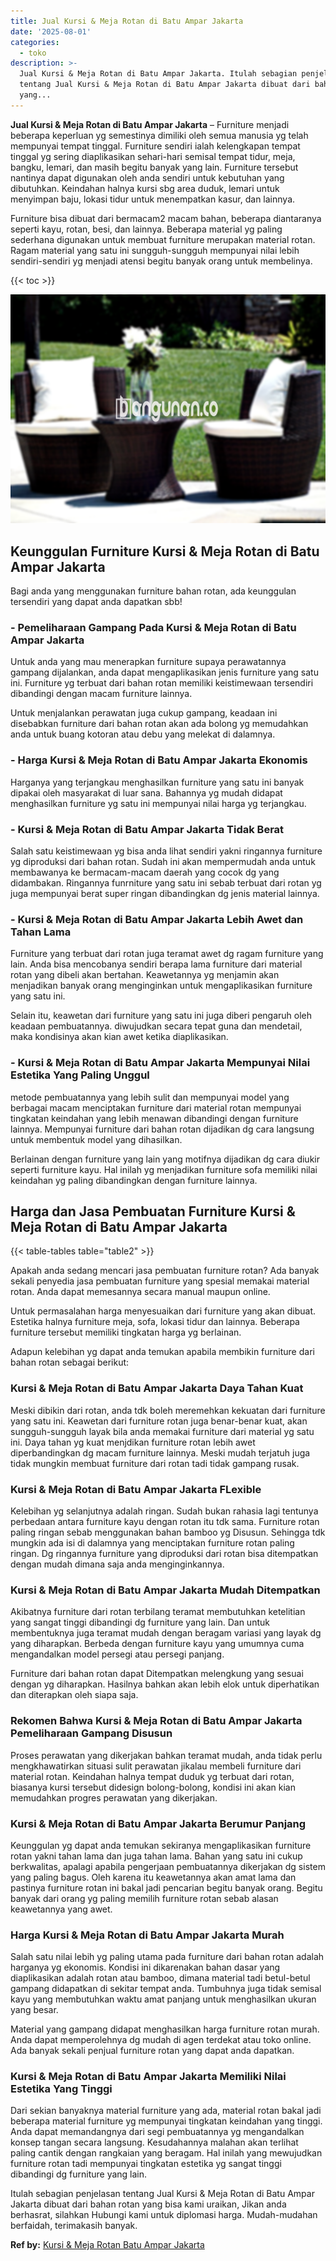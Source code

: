 ```yaml
---
title: Jual Kursi & Meja Rotan di Batu Ampar Jakarta
date: '2025-08-01'
categories:
  - toko
description: >-
  Jual Kursi & Meja Rotan di Batu Ampar Jakarta. Itulah sebagian penjelasan
  tentang Jual Kursi & Meja Rotan di Batu Ampar Jakarta dibuat dari bahan rotan
  yang...
---
```


**Jual Kursi & Meja Rotan di Batu Ampar Jakarta** – Furniture menjadi beberapa keperluan yg semestinya dimiliki oleh semua manusia yg telah mempunyai tempat tinggal. Furniture sendiri ialah kelengkapan tempat tinggal yg sering diaplikasikan sehari-hari semisal tempat tidur, meja, bangku, lemari, dan masih begitu banyak yang lain. Furniture tersebut nantinya dapat digunakan oleh anda sendiri untuk kebutuhan yang dibutuhkan. Keindahan halnya kursi sbg area duduk, lemari untuk menyimpan baju, lokasi tidur untuk menempatkan kasur, dan lainnya.

Furniture bisa dibuat dari bermacam2 macam bahan, beberapa diantaranya seperti kayu, rotan, besi, dan lainnya. Beberapa material yg paling sederhana digunakan untuk membuat furniture merupakan material rotan. Ragam material yang satu ini sungguh-sungguh mempunyai nilai lebih sendiri-sendiri yg menjadi atensi begitu banyak orang untuk membelinya.

{{< toc >}}

![Jual Kursi & Meja Rotan di Batu Ampar Jakarta](/images/kursi-meja-rotan-murah41.png)

## Keunggulan Furniture Kursi & Meja Rotan di Batu Ampar Jakarta

Bagi anda yang menggunakan furniture bahan rotan, ada keunggulan tersendiri yang dapat anda dapatkan sbb!

### \- Pemeliharaan Gampang Pada Kursi & Meja Rotan di Batu Ampar Jakarta

Untuk anda yang mau menerapkan furniture supaya perawatannya gampang dijalankan, anda dapat mengaplikasikan jenis furniture yang satu ini. Furniture yg terbuat dari bahan rotan memiliki keistimewaan tersendiri dibandingi dengan macam furniture lainnya.

Untuk menjalankan perawatan juga cukup gampang, keadaan ini disebabkan furniture dari bahan rotan akan ada bolong yg memudahkan anda untuk buang kotoran atau debu yang melekat di dalamnya.

### \- Harga Kursi & Meja Rotan di Batu Ampar Jakarta Ekonomis

Harganya yang terjangkau menghasilkan furniture yang satu ini banyak dipakai oleh masyarakat di luar sana. Bahannya yg mudah didapat menghasilkan furniture yg satu ini mempunyai nilai harga yg terjangkau.

### \- Kursi & Meja Rotan di Batu Ampar Jakarta Tidak Berat

Salah satu keistimewaan yg bisa anda lihat sendiri yakni ringannya furniture yg diproduksi dari bahan rotan. Sudah ini akan mempermudah anda untuk membawanya ke bermacam-macam daerah yang cocok dg yang didambakan. Ringannya funrniture yang satu ini sebab terbuat dari rotan yg juga mempunyai berat super ringan dibandingkan dg jenis material lainnya.

### \- Kursi & Meja Rotan di Batu Ampar Jakarta Lebih Awet dan Tahan Lama

Furniture yang terbuat dari rotan juga teramat awet dg ragam furniture yang lain. Anda bisa mencobanya sendiri berapa lama furniture dari material rotan yang dibeli akan bertahan. Keawetannya yg menjamin akan menjadikan banyak orang menginginkan untuk mengaplikasikan furniture yang satu ini.

Selain itu, keawetan dari furniture yang satu ini juga diberi pengaruh oleh keadaan pembuatannya. diwujudkan secara tepat guna dan mendetail, maka kondisinya akan kian awet ketika diaplikasikan.

### \- Kursi & Meja Rotan di Batu Ampar Jakarta Mempunyai Nilai Estetika Yang Paling Unggul

metode pembuatannya yang lebih sulit dan mempunyai model yang berbagai macam menciptakan furniture dari material rotan mempunyai tingkatan keindahan yang lebih menawan dibandingi dengan furniture lainnya. Mempunyai furniture dari bahan rotan dijadikan dg cara langsung untuk membentuk model yang dihasilkan.

Berlainan dengan furniture yang lain yang motifnya dijadikan dg cara diukir seperti furniture kayu. Hal inilah yg menjadikan furniture sofa memiliki nilai keindahan yg paling dibandingkan dengan furniture lainnya.

## Harga dan Jasa Pembuatan Furniture Kursi & Meja Rotan di Batu Ampar Jakarta

{{< table-tables table="table2" >}}

Apakah anda sedang mencari jasa pembuatan furniture rotan? Ada banyak sekali penyedia jasa pembuatan furniture yang spesial memakai material rotan. Anda dapat memesannya secara manual maupun online.

Untuk permasalahan harga menyesuaikan dari furniture yang akan dibuat. Estetika halnya furniture meja, sofa, lokasi tidur dan lainnya. Beberapa furniture tersebut memiliki tingkatan harga yg berlainan.

Adapun kelebihan yg dapat anda temukan apabila membikin furniture dari bahan rotan sebagai berikut:

### Kursi & Meja Rotan di Batu Ampar Jakarta Daya Tahan Kuat

Meski dibikin dari rotan, anda tdk boleh meremehkan kekuatan dari furniture yang satu ini. Keawetan dari furniture rotan juga benar-benar kuat, akan sungguh-sungguh layak bila anda memakai furniture dari material yg satu ini. Daya tahan yg kuat menjdikan furniture rotan lebih awet diperbandingkan dg macam furniture lainnya. Meski mudah terjatuh juga tidak mungkin membuat furniture dari rotan tadi tidak gampang rusak.

### Kursi & Meja Rotan di Batu Ampar Jakarta FLexible

Kelebihan yg selanjutnya adalah ringan. Sudah bukan rahasia lagi tentunya perbedaan antara furniture kayu dengan rotan itu tdk sama. Furniture rotan paling ringan sebab menggunakan bahan bamboo yg Disusun. Sehingga tdk mungkin ada isi di dalamnya yang menciptakan furniture rotan paling ringan. Dg ringannya furniture yang diproduksi dari rotan bisa ditempatkan dengan mudah dimana saja anda menginginkannya.

### Kursi & Meja Rotan di Batu Ampar Jakarta Mudah Ditempatkan

Akibatnya furniture dari rotan terbilang teramat membutuhkan ketelitian yang sangat tinggi dibandingi dg furniture yang lain. Dan untuk membentuknya juga teramat mudah dengan beragam variasi yang layak dg yang diharapkan. Berbeda dengan furniture kayu yang umumnya cuma mengandalkan model persegi atau persegi panjang.

Furniture dari bahan rotan dapat Ditempatkan melengkung yang sesuai dengan yg diharapkan. Hasilnya bahkan akan lebih elok untuk diperhatikan dan diterapkan oleh siapa saja.

### Rekomen Bahwa Kursi & Meja Rotan di Batu Ampar Jakarta Pemeliharaan Gampang Disusun

Proses perawatan yang dikerjakan bahkan teramat mudah, anda tidak perlu mengkhawatirkan situasi sulit perawatan jikalau membeli furniture dari material rotan. Keindahan halnya tempat duduk yg terbuat dari rotan, biasanya kursi tersebut didesign bolong-bolong, kondisi ini akan kian memudahkan progres perawatan yang dikerjakan.

### Kursi & Meja Rotan di Batu Ampar Jakarta Berumur Panjang

Keunggulan yg dapat anda temukan sekiranya mengaplikasikan furniture rotan yakni tahan lama dan juga tahan lama. Bahan yang satu ini cukup berkwalitas, apalagi apabila pengerjaan pembuatannya dikerjakan dg sistem yang paling bagus. Oleh karena itu keawetannya akan amat lama dan pastinya furniture rotan ini bakal jadi pencarian begitu banyak orang. Begitu banyak dari orang yg paling memilih furniture rotan sebab alasan keawetannya yang awet.

### Harga Kursi & Meja Rotan di Batu Ampar Jakarta Murah

Salah satu nilai lebih yg paling utama pada furniture dari bahan rotan adalah harganya yg ekonomis. Kondisi ini dikarenakan bahan dasar yang diaplikasikan adalah rotan atau bamboo, dimana material tadi betul-betul gampang didapatkan di sekitar tempat anda. Tumbuhnya juga tidak semisal kayu yang membutuhkan waktu amat panjang untuk menghasilkan ukuran yang besar.

Material yang gampang didapat menghasilkan harga furniture rotan murah. Anda dapat memperolehnya dg mudah di agen terdekat atau toko online. Ada banyak sekali penjual furniture rotan yang dapat anda dapatkan.

### Kursi & Meja Rotan di Batu Ampar Jakarta Memiliki Nilai Estetika Yang Tinggi

Dari sekian banyaknya material furniture yang ada, material rotan bakal jadi beberapa material furniture yg mempunyai tingkatan keindahan yang tinggi. Anda dapat memandangnya dari segi pembuatannya yg mengandalkan konsep tangan secara langsung. Kesudahannya malahan akan terlihat paling cantik dengan rangkaian yang beragam. Hal inilah yang mewujudkan furniture rotan tadi mempunyai tingkatan estetika yg sangat tinggi dibandingi dg furniture yang lain.

Itulah sebagian penjelasan tentang Jual Kursi & Meja Rotan di Batu Ampar Jakarta dibuat dari bahan rotan yang bisa kami uraikan, Jikan anda berhasrat, silahkan Hubungi kami untuk diplomasi harga. Mudah-mudahan berfaidah, terimakasih banyak.

**Ref by:** [Kursi & Meja Rotan Batu Ampar Jakarta](https://id.wikipedia.org/wiki/Kursi)
